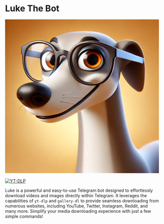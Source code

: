 # Luke The Bot

![Logo](logo.webp)

[![YT-DLP](https://raw.githubusercontent.com/yt-dlp/yt-dlp/master/.github/banner.svg)](#readme)

Luke is a powerful and easy-to-use Telegram bot designed to effortlessly download videos and images directly within Telegram. It leverages the capabilities of `yt-dlp` and `gallery-dl` to provide seamless downloading from numerous websites, including YouTube, Twitter, Instagram, Reddit, and many more. Simplify your media downloading experience with just a few simple commands!